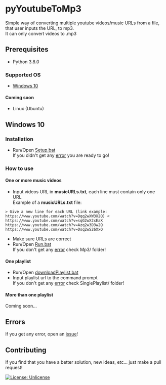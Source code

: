 
# pyYoutubeToMp3

Simple way of converting multiple youtube videos/music URLs from a file, that user inputs the URL, to mp3.<br/>
It can only convert videos to .mp3

## Prerequisites

- Python 3.8.0

### Supported OS

-  [Windows 10](#windows-10)

#### Coming soon

- Linux (Ubuntu)

## Windows 10

### Installation
- Run/Open [Setup.bat](setup.bat)<br/>
If you didn't get any [error](#errors) you are ready to go!

### How to use

#### One or more music videos
- Input videos URL in **musicURLs.txt**, each line must contain only one URL<br/>
Example of a **musicURLs.txt** file:
``` 
> Give a new line for each URL (link example: https://www.youtube.com/watch?v=Dqq2wXW3X2Q) <
https://www.youtube.com/watch?v=sqG2wX2xEaX
https://www.youtube.com/watch?v=Azq2w3D3w2Q
https://www.youtube.com/watch?v=Dsq2wS26XxQ
```
- Make sure URLs are correct
- Run/Open [Run.bat](run.bat)<br/>
If you don't get any [error](#erros) check Mp3/ folder!

#### One playlist
- Run/Open [downloadPlaylist.bat](downloadPlaylist.bat)
- Input playlist url to the command prompt<br/>
If you don't get any [error](#erros) check SinglePlaylist/ folder!

#### More than one playlist
Coming soon...

## Errors
If you get any error, open an [issue](/../../issues)!

## Contributing
If you find that you have a better solution, new ideas, etc... just make a pull request!

[![License: Unlicense](https://img.shields.io/badge/license-Unlicense-blue.svg)](http://unlicense.org/)
